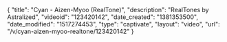 {
    "title": "Cyan - Aizen-Myoo (RealTone)",
    "description": "RealTones by Astralized",
    "videoid": "123420142",
    "date_created": "1381353500",
    "date_modified": "1517274453",
    "type": "captivate",
    "layout": "video",
    "url": "\/v\/cyan-aizen-myoo-realtone\/123420142"
}